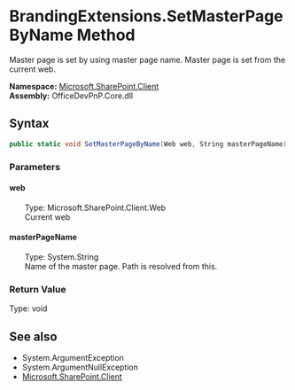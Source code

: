 # BrandingExtensions.SetMasterPageByName Method  
Master page is set by using master page name. Master page is set from the current web.  

**Namespace:** [Microsoft.SharePoint.Client](Microsoft.SharePoint.Client.md)  
**Assembly:** OfficeDevPnP.Core.dll  
## Syntax
```C#
public static void SetMasterPageByName(Web web, String masterPageName)
```
### Parameters
#### web  
&emsp;&emsp;Type: Microsoft.SharePoint.Client.Web  
&emsp;&emsp;Current web  

#### masterPageName  
&emsp;&emsp;Type: System.String  
&emsp;&emsp;Name of the master page. Path is resolved from this.  

### Return Value
Type: void  

## See also
- System.ArgumentException
- System.ArgumentNullException
- [Microsoft.SharePoint.Client](Microsoft.SharePoint.Client.md)
